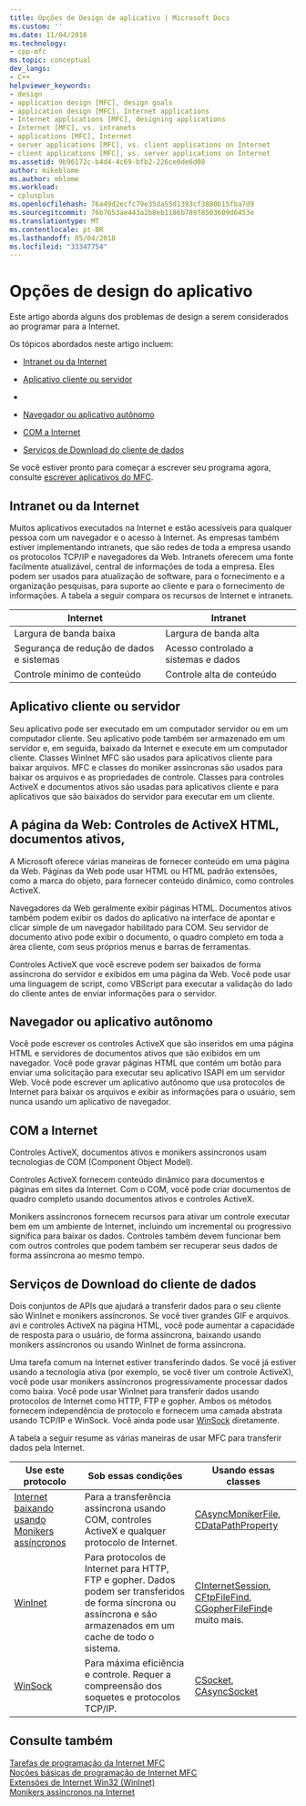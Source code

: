 ```yaml
---
title: Opções de Design de aplicativo | Microsoft Docs
ms.custom: ''
ms.date: 11/04/2016
ms.technology:
- cpp-mfc
ms.topic: conceptual
dev_langs:
- C++
helpviewer_keywords:
- design
- application design [MFC], design goals
- application design [MFC], Internet applications
- Internet applications [MFC], designing applications
- Internet [MFC], vs. intranets
- applications [MFC], Internet
- server applications [MFC], vs. client applications on Internet
- client applications [MFC], vs. server applications on Internet
ms.assetid: 9b96172c-b4d4-4c69-bfb2-226ce0de6d08
author: mikeblome
ms.author: mblome
ms.workload:
- cplusplus
ms.openlocfilehash: 76a49d2ecfc79e35da55d1393cf3880b15fba7d9
ms.sourcegitcommit: 76b7653ae443a2b8eb1186b789f8503609d6453e
ms.translationtype: MT
ms.contentlocale: pt-BR
ms.lasthandoff: 05/04/2018
ms.locfileid: "33347754"
---
```

# <a name="application-design-choices"></a>Opções de design do aplicativo
Este artigo aborda alguns dos problemas de design a serem considerados ao programar para a Internet.  
  
 Os tópicos abordados neste artigo incluem:  
  
-   [Intranet ou da Internet](#_core_intranet_versus_internet)  
  
-   [Aplicativo cliente ou servidor](#_core_client_or_server_application)  
  
-   [](#_core_the_web_page)  
  
-   [Navegador ou aplicativo autônomo](#_core_browser_or_standalone)  
  
-   [COM a Internet](#_core_com_on_the_internet)  
  
-   [Serviços de Download do cliente de dados](#_core_client_data_download_services)  
  
 Se você estiver pronto para começar a escrever seu programa agora, consulte [escrever aplicativos do MFC](../mfc/writing-mfc-applications.md).  
  
##  <a name="_core_intranet_versus_internet"></a> Intranet ou da Internet  
 Muitos aplicativos executados na Internet e estão acessíveis para qualquer pessoa com um navegador e o acesso à Internet. As empresas também estiver implementando intranets, que são redes de toda a empresa usando os protocolos TCP/IP e navegadores da Web. Intranets oferecem uma fonte facilmente atualizável, central de informações de toda a empresa. Eles podem ser usados para atualização de software, para o fornecimento e a organização pesquisas, para suporte ao cliente e para o fornecimento de informações. A tabela a seguir compara os recursos de Internet e intranets.  
  
|Internet|Intranet|  
|--------------|--------------|  
|Largura de banda baixa|Largura de banda alta|  
|Segurança de redução de dados e sistemas|Acesso controlado a sistemas e dados|  
|Controle mínimo de conteúdo|Controle alta de conteúdo|  
  
##  <a name="_core_client_or_server_application"></a> Aplicativo cliente ou servidor  
 Seu aplicativo pode ser executado em um computador servidor ou em um computador cliente. Seu aplicativo pode também ser armazenado em um servidor e, em seguida, baixado da Internet e execute em um computador cliente. Classes WinInet MFC são usados para aplicativos cliente para baixar arquivos. MFC e classes do moniker assíncronas são usados para baixar os arquivos e as propriedades de controle. Classes para controles ActiveX e documentos ativos são usadas para aplicativos cliente e para aplicativos que são baixados do servidor para executar em um cliente.  
  
##  <a name="_core_the_web_page"></a> A página da Web: Controles de ActiveX HTML, documentos ativos,  
 A Microsoft oferece várias maneiras de fornecer conteúdo em uma página da Web. Páginas da Web pode usar HTML ou HTML padrão extensões, como a marca do objeto, para fornecer conteúdo dinâmico, como controles ActiveX.  
  
 Navegadores da Web geralmente exibir páginas HTML. Documentos ativos também podem exibir os dados do aplicativo na interface de apontar e clicar simple de um navegador habilitado para COM. Seu servidor de documento ativo pode exibir o documento, o quadro completo em toda a área cliente, com seus próprios menus e barras de ferramentas.  
  
 Controles ActiveX que você escreve podem ser baixados de forma assíncrona do servidor e exibidos em uma página da Web. Você pode usar uma linguagem de script, como VBScript para executar a validação do lado do cliente antes de enviar informações para o servidor.  
  
##  <a name="_core_browser_or_standalone"></a> Navegador ou aplicativo autônomo  
 Você pode escrever os controles ActiveX que são inseridos em uma página HTML e servidores de documentos ativos que são exibidos em um navegador. Você pode gravar páginas HTML que contém um botão para enviar uma solicitação para executar seu aplicativo ISAPI em um servidor Web. Você pode escrever um aplicativo autônomo que usa protocolos de Internet para baixar os arquivos e exibir as informações para o usuário, sem nunca usando um aplicativo de navegador.  
  
##  <a name="_core_com_on_the_internet"></a> COM a Internet  
 Controles ActiveX, documentos ativos e monikers assíncronos usam tecnologias de COM (Component Object Model).  
  
 Controles ActiveX fornecem conteúdo dinâmico para documentos e páginas em sites da Internet. Com o COM, você pode criar documentos de quadro completo usando documentos ativos e controles ActiveX.  
  
 Monikers assíncronos fornecem recursos para ativar um controle executar bem em um ambiente de Internet, incluindo um incremental ou progressivo significa para baixar os dados. Controles também devem funcionar bem com outros controles que podem também ser recuperar seus dados de forma assíncrona ao mesmo tempo.  
  
##  <a name="_core_client_data_download_services"></a> Serviços de Download do cliente de dados  
 Dois conjuntos de APIs que ajudará a transferir dados para o seu cliente são WinInet e monikers assíncronos. Se você tiver grandes GIF e arquivos. avi e controles ActiveX na página HTML, você pode aumentar a capacidade de resposta para o usuário, de forma assíncrona, baixando usando monikers assíncronos ou usando WinInet de forma assíncrona.  
  
 Uma tarefa comum na Internet estiver transferindo dados. Se você já estiver usando a tecnologia ativa (por exemplo, se você tiver um controle ActiveX), você pode usar monikers assíncronos progressivamente processar dados como baixa. Você pode usar WinInet para transferir dados usando protocolos de Internet como HTTP, FTP e gopher. Ambos os métodos fornecem independência de protocolo e fornecem uma camada abstrata usando TCP/IP e WinSock. Você ainda pode usar [WinSock](../mfc/windows-sockets-in-mfc.md) diretamente.  
  
 A tabela a seguir resume as várias maneiras de usar MFC para transferir dados pela Internet.  
  
|Use este protocolo|Sob essas condições|Usando essas classes|  
|-----------------------|----------------------------|-------------------------|  
|[Internet baixando usando Monikers assíncronos](../mfc/asynchronous-monikers-on-the-internet.md)|Para a transferência assíncrona usando COM, controles ActiveX e qualquer protocolo de Internet.|[CAsyncMonikerFile](../mfc/reference/casyncmonikerfile-class.md), [CDataPathProperty](../mfc/reference/cdatapathproperty-class.md)|  
|[WinInet](../mfc/win32-internet-extensions-wininet.md)|Para protocolos de Internet para HTTP, FTP e gopher. Dados podem ser transferidos de forma síncrona ou assíncrona e são armazenados em um cache de todo o sistema.|[CInternetSession](../mfc/reference/cinternetsession-class.md), [CFtpFileFind](../mfc/reference/cftpfilefind-class.md), [CGopherFileFind](../mfc/reference/cgopherfilefind-class.md)e muito mais.|  
|[WinSock](../mfc/windows-sockets-in-mfc.md)|Para máxima eficiência e controle. Requer a compreensão dos soquetes e protocolos TCP/IP.|[CSocket](../mfc/reference/csocket-class.md), [CAsyncSocket](../mfc/reference/casyncsocket-class.md)|  
  
## <a name="see-also"></a>Consulte também  
 [Tarefas de programação da Internet MFC](../mfc/mfc-internet-programming-tasks.md)   
 [Noções básicas de programação de Internet MFC](../mfc/mfc-internet-programming-basics.md)   
 [Extensões de Internet Win32 (WinInet)](../mfc/win32-internet-extensions-wininet.md)   
 [Monikers assíncronos na Internet](../mfc/asynchronous-monikers-on-the-internet.md)

